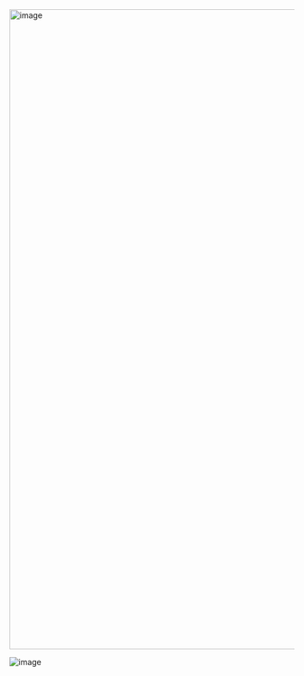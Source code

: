 <img width="1133" alt="image" src="https://github.com/user-attachments/assets/bcfa62a2-c7a4-4a79-ac6e-278427ac4d23" />

![image](https://github.com/user-attachments/assets/6f29a6c5-c530-40ff-aa53-cc014df61c93)

